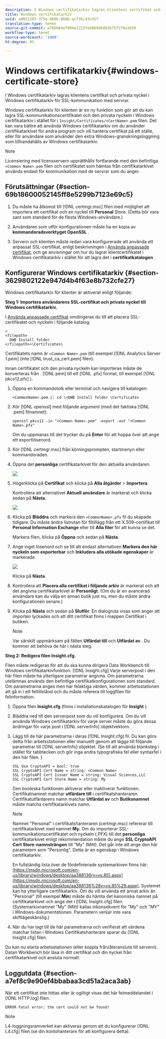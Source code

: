 ```yaml
---
description: I Windows certifikatarkiv lagras klientens certifikat och privata nyckel i Windows certifikatarkiv för SSL-kommunikation med servrar.
title: Windows certifikatarkiv
uuid: a8021295-375a-460b-8686-acf3bc43cd17
translation-type: tm+mt
source-git-commit: a766b64ef809e2223fed869d8d63b75f270a3d39
workflow-type: tm+mt
source-wordcount: '1000'
ht-degree: 0%

---
```



# Windows certifikatarkiv{#windows-certificate-store}

I Windows certifikatarkiv lagras klientens certifikat och privata nyckel i Windows certifikatarkiv för SSL-kommunikation med servrar.

Windows certifikatarkiv för klienten är en ny funktion som gör att du kan lagra SSL-kommunikationscertifikatet och den privata nyckeln i Windows certifikatarkiv i stället för i `Insight/Certificates/<CertName>.pem` filen. Det kan vara bättre att använda Windows certifikatarkiv om du använder certifikatarkivet för andra program och vill hantera certifikat på ett ställe, eller för användare som använder den extra Windows-granskningsloggning som tillhandahålls av Windows certifikatarkiv.

>[!NOTE]
>
>Licensiering med licensservern upprätthålls fortfarande med den befintliga `<Common Name>.pem` filen och certifikatet som hämtas från certifikatarkivet används endast för kommunikation med de servrar som du anger.

## Förutsättningar {#section-69b18600052145ff8e5299b7123e69c5}

1. Du måste ha åtkomst till [!DNL certmgr.msc] filen med möjlighet att importera ett certifikat och en nyckel till **Personal** Store. (Detta bör vara sant som standard för de flesta Windows-användare.)

1. Användaren som utför konfigurationen måste ha en kopia av **kommandoradsverktyget OpenSSL** .
1. Servern och klienten måste redan vara konfigurerade att använda ett anpassat SSL-certifikat, enligt beskrivningen i [Använda anpassade certifikat](../../../../../home/c-inst-svr/c-install-ins-svr/t-install-proc-inst-svr-dpu/c-dnld-dgtl-cert/using-custom-certificates-dwb.md#concept-ee6a9b5015f84a0ba64a11428b0a72dd), och ge anvisningar om hur du lagrar klientcertifikatet i Windows certifikatarkiv i stället för att lagra det i **certifikatkatalogen** .

## Konfigurerar Windows certifikatarkiv {#section-3629802122e947d4b4f63e8b732cfe27}

Windows certifikatarkiv för klienter är aktiverat enligt följande:

**Steg 1: Importera användarens SSL-certifikat och privata nyckel till Windows certifikatarkiv.**

I [Använda anpassade certifikat](../../../../../home/c-inst-svr/c-install-ins-svr/t-install-proc-inst-svr-dpu/c-dnld-dgtl-cert/using-custom-certificates-dwb.md#concept-ee6a9b5015f84a0ba64a11428b0a72dd) omdirigeras du till att placera SSL-certifikatet och nyckeln i följande katalog:

```
< 
<filepath>
  DWB Install folder 
</filepath>>\Certificates\
```

Certifikatets namn är `<Common Name>.pem` (till exempel [!DNL Analytics Server 1.pem] (inte [!DNL trust_ca_cert.pem] filen).

Innan certifikatet och den privata nyckeln kan importeras måste de konverteras från . [!DNL pem] till ett [!DNL .pfx] format, till exempel [!DNL pkcs12.pfx] ).

1. Öppna en kommandotolk eller terminal och navigera till katalogen:

   ```
   <CommonName>.pem c: cd \<DWB Install folder \Certificates
   ```

1. Kör [!DNL openssl] med följande argument (med det faktiska [!DNL .pem] filnamnet):

   ```
   openssl pkcs12 -in "<Common Name>.pem" -export -out "<Common Name>.pfx"
   ```

   Om du uppmanas till det trycker du på **Enter** för att hoppa över att ange ett exportlösenord.

1. Kör [!DNL certmgr.msc] från körningsprompten, startmenyn eller kommandoraden.
1. Öppna det **personliga** certifikatarkivet för den aktuella användaren.

   ![](assets/6_5_crypto_api_0.png)

1. Högerklicka på **Certifikat** och klicka på **Alla åtgärder** > **Importera**.

   Kontrollera att alternativet **Aktuell användare** är markerat och klicka sedan på **Nästa**.

   ![](assets/6_5_crypto_api_4.png)

1. Klicka på **Bläddra** och markera den `<CommonName>.pfx` fil du skapade tidigare. Du måste ändra listrutan för filtillägg från ett X.509-certifikat till **Personal Information Exchange** eller till **Alla filer** för att kunna se det.

   Markera filen, klicka på **Öppna** och sedan på **Nästa**.

1. Ange inget lösenord och se till att endast alternativen **Markera den här nyckeln som exporterbar** och **Inkludera alla utökade egenskaper** är markerade.

   ![](assets/6_5_crypto_api_3.png)

   Klicka på **Nästa**.

1. Kontrollera att **Placera alla certifikat i följande arkiv** är markerat och att det angivna certifikatarkivet är **Personligt**. (Om du är en avancerad användare kan du välja en annan butik just nu, men du måste ändra konfigurationen senare.)

1. Klicka på **Nästa** och sedan på **Slutför**. En dialogruta visas som anger att importen lyckades och att ditt certifikat finns i mappen Certifikat i butiken.

   >[!NOTE]
   >
   >Var särskilt uppmärksam på fälten **Utfärdat till** och **Utfärdat av** . Du kommer att behöva de här i nästa steg.

**Steg 2: Redigera filen Insight.cfg.**

Filen måste redigeras för att du ska kunna dirigera Data Workbench till Windows certifikatarkivfunktion. [!DNL Insight.cfg] Varje serverpost i den här filen måste ha ytterligare parametrar angivna. Om parametrarna utelämnas används den befintliga certifikatkonfigurationen som standard. Om parametrarna anges men har felaktiga värden, kommer arbetsstationen att gå in i ett feltillstånd och du måste referera till loggfilen för felinformation.

1. Öppna filen **Insight.cfg** (finns i installationskatalogen för **Insight** ).

1. Bläddra ned till den serverpost som du vill konfigurera. Om du vill använda Windows certifikatarkiv för varje server måste du göra dessa ändringar för varje post i [!DNL serverInfo] objektvektorn.
1. Lägg till de här parametrarna i deras [!DNL Insight.cfg] fil. Du kan göra detta från arbetsstationen eller manuellt genom att lägga till följande parametrar till [!DNL serverInfo] objektet. (Se till att använda blanksteg i stället för tabbtecken och gör inga andra typografiska fel eller syntaxfel i den här filen. )

   ```
   SSL Use CryptoAPI = bool: true  
   SSL CryptoAPI Cert Name = string: <Common Name>  
   SSL CryptoAPI Cert Issuer Name = string: Visual Sciences,LLC  
   SSL CryptoAPI Cert Store Name = string: My 
   ```

   Den booleska funktionen aktiverar eller inaktiverar funktionen. Certifikatnamnet matchar **utfärdare till** i certifikatshanteraren. Certifikatutfärdarens namn matchar **Utfärdat av** och **Butiksnamnet** måste matcha certifikatarkivets namn.

   >[!NOTE]
   >
   >Namnet &quot;Personal&quot; i certifikatshanteraren (certmgr.msc) refererar till certifikatarkivet med namnet **My.** Om du importerar SSL-kommunikationscertifikatet och nyckeln (.PFX) till det **personliga** certifikatarkivet enligt rekommendation måste du ange **SSL CryptoAPI Cert Store-namnsträngen** till &quot;My&quot; (Mitt). Det går inte att ange den här parametern som &quot;Personlig&quot;. Detta är en egenskap i Windows certifikatarkiv.

   En fullständig lista över de fördefinierade systemarkiven finns här: [https://msdn.microsoft.com/en-us/library/windows/desktop/aa388136(v=vs.85).aspx](https://msdn.microsoft.com/en-us/library/windows/desktop/aa388136%28v=vs.85%29.aspx). Systemet kan ha ytterligare certifikatarkiv. Om du vill använda ett annat arkiv än &quot;Personal&quot; (till exempel **Min**) måste du hämta det kanoniska namnet på certifikatarkivet och ange det i [!DNL Insight.cfg] filen. (Systemarkivnamnet &quot;My&quot; (Mitt) kallas inkonsekvent för &quot;My&quot; och &quot;MY&quot; i Windows-dokumentationen. Parametern verkar inte vara skiftlägeskänslig.)

1. När du har lagt till de här parametrarna och verifierat att värdena matchar listan i Windows Certifikatshanterare sparar du [!DNL Insight.cfg] filen.

Du kan nu starta arbetsstationen (eller koppla från/återansluta till servern). Datan Workbench bör läsa in ditt certifikat och din nyckel från certifikatarkivet och ansluta normalt.

## Loggutdata {#section-a7ef8c9e90ef4bbabaa3cd51a2aca3ab}

När ett certifikat inte hittas eller är ogiltigt visas det här felmeddelandet i [!DNL HTTP.log] filen.

```
ERROR Fatal error: the cert could not be found!
```

>[!NOTE]
>
>L4-loggningsramverket kan aktiveras genom att du konfigurerar [!DNL L4.cfg] filen (se din kontohanterare för att konfigurera detta).
